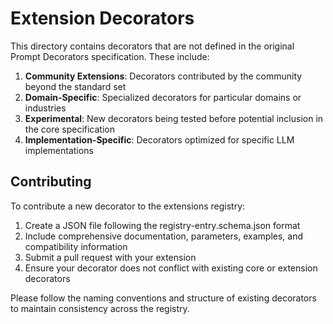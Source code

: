 # Extension Decorators

This directory contains decorators that are not defined in the original Prompt Decorators specification. These include:

1. **Community Extensions**: Decorators contributed by the community beyond the standard set
2. **Domain-Specific**: Specialized decorators for particular domains or industries
3. **Experimental**: New decorators being tested before potential inclusion in the core specification
4. **Implementation-Specific**: Decorators optimized for specific LLM implementations

## Contributing

To contribute a new decorator to the extensions registry:

1. Create a JSON file following the registry-entry.schema.json format
2. Include comprehensive documentation, parameters, examples, and compatibility information
3. Submit a pull request with your extension
4. Ensure your decorator does not conflict with existing core or extension decorators

Please follow the naming conventions and structure of existing decorators to maintain consistency across the registry. 